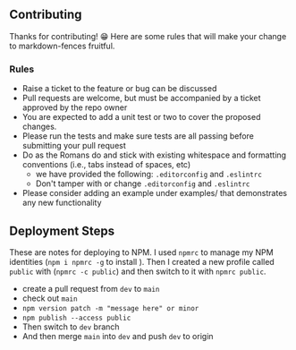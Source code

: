 
## Contributing

Thanks for contributing! 😁 Here are some rules that will make your change to
markdown-fences fruitful.

### Rules

* Raise a ticket to the feature or bug can be discussed
* Pull requests are welcome, but must be accompanied by a ticket approved by the repo owner
* You are expected to add a unit test or two to cover the proposed changes.
* Please run the tests and make sure tests are all passing before submitting your pull request
* Do as the Romans do and stick with existing whitespace and formatting conventions (i.e., tabs instead of spaces, etc)
  * we have provided the following: `.editorconfig` and `.eslintrc`
  * Don't tamper with or change `.editorconfig` and `.eslintrc`
* Please consider adding an example under examples/ that demonstrates any new functionality

## Deployment Steps

These are notes for deploying to NPM. I used `npmrc` to manage my NPM identities
(`npm i npmrc -g` to install ). Then I created a new profile called `public` with
(`npmrc -c public`) and then switch to it with `npmrc public`.

* create a pull request from `dev` to `main`
* check out `main`
* `npm version patch -m "message here" or minor`
* `npm publish --access public`
* Then switch to `dev` branch
* And then merge `main` into `dev` and push `dev` to origin
